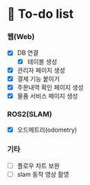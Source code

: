 
# 📗 To-do list

### 웹(Web)
- [x] DB 연결
  - [x] 테이블 생성
- [x] 관리자 페이지 생성
- [x] 결제 기능 붙이기
- [x] 주문내역 확인 페이지 생성
- [x] 물품 서비스 페이지 생성

### ROS2(SLAM)
- [x] 오드메트리(odometry)

### 기타
- [ ] 플로우 차트 보완
- [ ] slam 동작 영상 촬영
